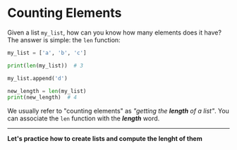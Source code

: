 # Counting Elements

Given a list `my_list`, how can you know how many elements does it have? The answer is simple: the `len` function:

```python
my_list = ['a', 'b', 'c']

print(len(my_list))  # 3

my_list.append('d')

new_length = len(my_list)
print(new_length)  # 4
```

We usually refer to "counting elements" as _"getting the **length** of a list"_. You can associate the `len` function with the **_length_** word.

---

**Let's practice how to create lists and compute the lenght of them**
